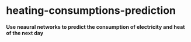 # heating-consumptions-prediction
#### Use neaural networks to predict the consumption of electricity and heat of the next day
